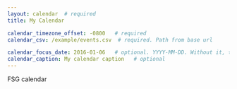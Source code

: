 ```yaml
---
layout: calendar  # required
title: My Calendar

calendar_timezone_offset: -0800   # required
calendar_csv: /example/events.csv  # required. Path from base url

calendar_focus_date: 2016-01-06   # optional. YYYY-MM-DD. Without it, the default is today
calendar_caption: My calendar caption   # optional
---
```


FSG calendar
